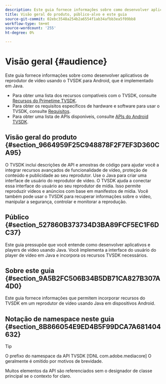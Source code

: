 ```yaml
---
description: Este guia fornece informações sobre como desenvolver aplicativos de reprodutor de vídeo usando o TVSDK para Android, que é implementado em Java.
title: Visão geral do produto, público-alvo e este guia
source-git-commit: 02ebc3548a254b2a6554f1ab34afbb3ea5f09bb8
workflow-type: tm+mt
source-wordcount: '255'
ht-degree: 0%

---
```


# Visão geral {#audience}

Este guia fornece informações sobre como desenvolver aplicativos de reprodutor de vídeo usando o TVSDK para Android, que é implementado em Java.

<!--<a id="section_FC24E86A2E6442B8A3769160769BBDFA"></a>-->

* Para obter uma lista dos recursos compatíveis com o TVSDK, consulte [Recursos do Primetime TVSDK](../../../tvsdk-3x-android-prog/android-3x-introduction/overview-prod-audience-guide/android-3x-overview-of-the-player.md).
* Para obter os requisitos específicos de hardware e software para usar o TVSDK, consulte [Requisitos](../../../tvsdk-3x-android-prog/android-3x-introduction/android-3x-requirements.md).
* Para obter uma lista de APIs disponíveis, consulte [APIs do Android TVSDK](https://help.adobe.com/en_US/primetime/api/psdk/javadoc3.5/index.html).

## Visão geral do produto {#section_9664959F25C948878F2F7EF3D360CA95}

O TVSDK inclui descrições de API e amostras de código para ajudar você a integrar recursos avançados de funcionalidade de vídeo, proteção de conteúdo e publicidade ao seu reprodutor. Use o Java para criar uma interface de usuário do reprodutor de vídeo. O TVSDK ajuda a conectar essa interface do usuário ao seu reprodutor de mídia. Isso permite reproduzir vídeos e anúncios com base em manifestos de mídia. Você também pode usar o TVSDK para recuperar informações sobre o vídeo, manipular a segurança, controlar e monitorar a reprodução.

## Público {#section_527860B373734D3BA89FCF5EC1F6DC37}

Este guia pressupõe que você entende como desenvolver aplicativos e players de vídeo usando Java. Você implementa a interface do usuário do player de vídeo em Java e incorpora os recursos TVSDK necessários.

## Sobre este guia {#section_9A5B2FC506B34B5DB71CA827B307A4D0}

Este guia fornece informações que permitem incorporar recursos do TVSDK em um reprodutor de vídeo usando Java em dispositivos Android.

## Notação de namespace neste guia {#section_8B866054E9ED4B5F99DCA7A681404632}

>[!TIP]
>
>O prefixo do namespace da API TVSDK [!DNL com.adobe.mediacore] O geralmente é omitido por motivos de brevidade.
>
>Muitos elementos da API são referenciados sem o designador de classe principal se o contexto for claro.
